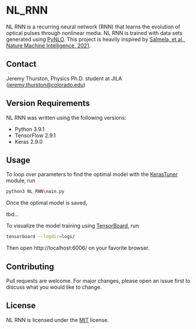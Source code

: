 # NL_RNN

NL RNN is a recurring neural network (RNN) that learns the evolution of optical pulses through nonlinear media. NL RNN is trained with data sets generated using [PyNLO](https://github.com/pyNLO/PyNLO). This project is heavily inspired by [Salmela, et al., Nature Machine Intelligence, 2021](https://doi.org/10.1038/s42256-021-00297-z).


## Contact

Jeremy Thurston, Physics Ph.D. student at JILA (jeremy.thurston@colorado.edu)


## Version Requirements
NL RNN was written using the following versions:
* Python 3.9.1
* TensorFlow 2.9.1
* Keras 2.9.0


## Usage
To loop over parameters to find the optimal model with the [KerasTuner](https://keras.io/keras_tuner/) module, run
```sh
python3 NL_RNN\main.py
```
Once the optimal model is saved, 

tbd...

To visualize the model training using [TensorBoard](https://www.tensorflow.org/tensorboard), run
```sh
tensorboard --logdir=logs/
```
Then open http://localhost:6006/ on your favorite browser.

## Contributing
Pull requests are welcome. For major changes, please open an issue first to discuss what you would like to change.


## License
NL RNN is licensed under the [MIT](https://choosealicense.com/licenses/mit/) license.
